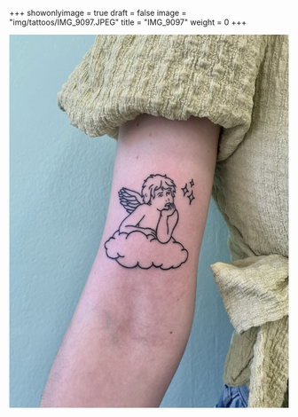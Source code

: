 +++
showonlyimage = true
draft = false
image = "img/tattoos/IMG_9097.JPEG"
title = "IMG_9097"
weight = 0
+++

![image](/img/tattoos/IMG_9097.JPEG)
